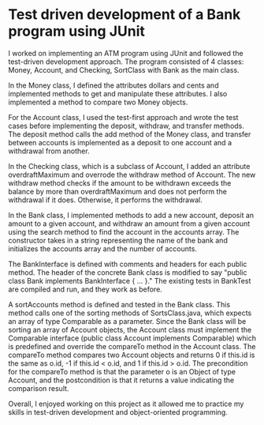 # Test driven development of a Bank program using JUnit

I worked on implementing an ATM program using JUnit and followed the test-driven development approach. The program consisted of 4 classes: Money, Account, and Checking, SortClass with Bank as the main class.

In the Money class, I defined the attributes dollars and cents and implemented methods to get and manipulate these attributes. I also implemented a method to compare two Money objects.

For the Account class, I used the test-first approach and wrote the test cases before implementing the deposit, withdraw, and transfer methods. The deposit method calls the add method of the Money class, and transfer between accounts is implemented as a deposit to one account and a withdrawal from another.

In the Checking class, which is a subclass of Account, I added an attribute overdraftMaximum and overrode the withdraw method of Account. The new withdraw method checks if the amount to be withdrawn exceeds the balance by more than overdraftMaximum and does not perform the withdrawal if it does. Otherwise, it performs the withdrawal.

In the Bank class, I implemented methods to add a new account, deposit an amount to a given account, and withdraw an amount from a given account using the search method to find the account in the accounts array. The constructor takes in a string representing the name of the bank and initializes the accounts array and the number of accounts.

The BankInterface is defined with comments and headers for each public method. The header of the concrete Bank class is modified to say "public class Bank implements BankInterface { ... }." The existing tests in BankTest are compiled and run, and they work as before.

A sortAccounts method is defined and tested in the Bank class. This method calls one of the sorting methods of SortsClass.java, which expects an array of type Comparable as a parameter. Since the Bank class will be sorting an array of Account objects, the Account class must implement the Comparable interface (public class Account implements Comparable) which is predefined and override the compareTo method in the Account class. The compareTo method compares two Account objects and returns 0 if this.id is the same as o.id, -1 if this.id < o.id, and 1 if this.id > o.id. The precondition for the compareTo method is that the parameter o is an Object of type Account, and the postcondition is that it returns a value indicating the comparison result.

Overall, I enjoyed working on this project as it allowed me to practice my skills in test-driven development and object-oriented programming.
